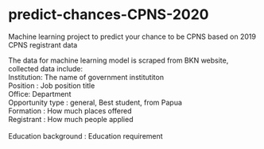 # predict-chances-CPNS-2020
Machine learning project to predict your chance to be CPNS based on 2019 CPNS registrant data <br/>

The data for machine learning model is scraped from BKN website, collected data include: <br/>
Institution: The name of government institutiton<br/>
Position : Job position title	<br/>
Office: Department<br/>	
Opportunity type : general, Best student, from Papua<br/> 
Formation : How much places offered<br/>
Registrant : How much people applied<br/>	
Education background : Education requirement<br/>		
